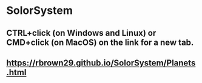 # SolorSystem

## CTRL+click (on Windows and Linux) or CMD+click (on MacOS) on the link for a new tab.

## https://rbrown29.github.io/SolorSystem/Planets.html
